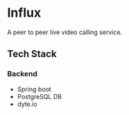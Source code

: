 # Influx

A peer to peer live video calling service.

## Tech Stack

### Backend

- Spring boot
- PostgreSQL DB
- dyte.io
